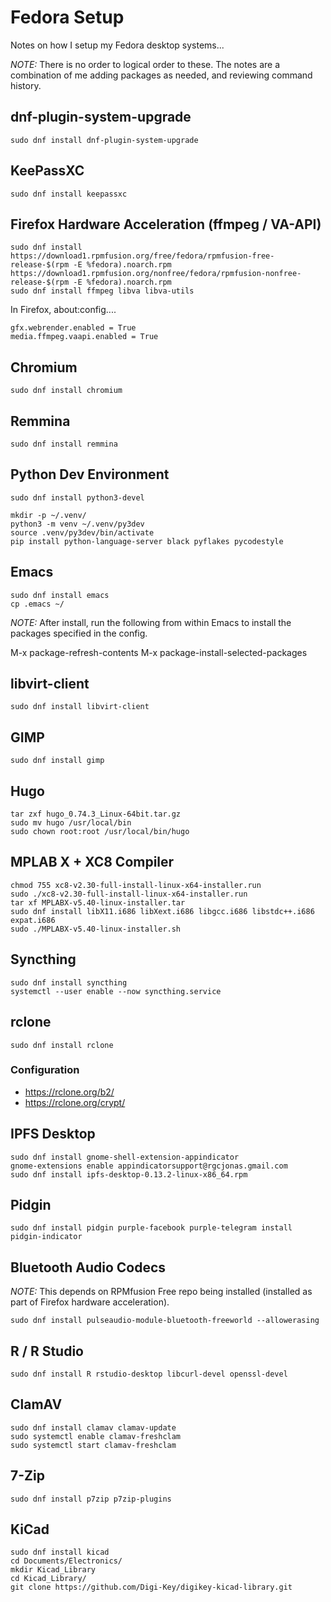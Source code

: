 # Fedora Setup

Notes on how I setup my Fedora desktop systems...

*NOTE:* There is no order to logical order to these. The notes are a combination of me adding packages as needed, and reviewing command history.

## dnf-plugin-system-upgrade

	sudo dnf install dnf-plugin-system-upgrade

## KeePassXC

	sudo dnf install keepassxc

## Firefox Hardware Acceleration (ffmpeg / VA-API)

	sudo dnf install https://download1.rpmfusion.org/free/fedora/rpmfusion-free-release-$(rpm -E %fedora).noarch.rpm https://download1.rpmfusion.org/nonfree/fedora/rpmfusion-nonfree-release-$(rpm -E %fedora).noarch.rpm
	sudo dnf install ffmpeg libva libva-utils

In Firefox, about:config....

	gfx.webrender.enabled = True
	media.ffmpeg.vaapi.enabled = True

## Chromium

	sudo dnf install chromium

## Remmina

	sudo dnf install remmina

## Python Dev Environment

	sudo dnf install python3-devel

	mkdir -p ~/.venv/
	python3 -m venv ~/.venv/py3dev
	source .venv/py3dev/bin/activate
	pip install python-language-server black pyflakes pycodestyle

## Emacs

	sudo dnf install emacs
	cp .emacs ~/

*NOTE:* After install, run the following from within Emacs to install the packages specified in the config.

M-x package-refresh-contents
M-x package-install-selected-packages


## libvirt-client

	sudo dnf install libvirt-client

## GIMP

	sudo dnf install gimp

## Hugo

	tar zxf hugo_0.74.3_Linux-64bit.tar.gz
	sudo mv hugo /usr/local/bin
	sudo chown root:root /usr/local/bin/hugo

## MPLAB X + XC8 Compiler

	chmod 755 xc8-v2.30-full-install-linux-x64-installer.run 
	sudo ./xc8-v2.30-full-install-linux-x64-installer.run 
	tar xf MPLABX-v5.40-linux-installer.tar 
	sudo dnf install libX11.i686 libXext.i686 libgcc.i686 libstdc++.i686 expat.i686
	sudo ./MPLABX-v5.40-linux-installer.sh 

## Syncthing

	sudo dnf install syncthing
	systemctl --user enable --now syncthing.service

## rclone

	sudo dnf install rclone

### Configuration

* https://rclone.org/b2/
* https://rclone.org/crypt/

## IPFS Desktop

	sudo dnf install gnome-shell-extension-appindicator
	gnome-extensions enable appindicatorsupport@rgcjonas.gmail.com
	sudo dnf install ipfs-desktop-0.13.2-linux-x86_64.rpm

## Pidgin

	sudo dnf install pidgin purple-facebook purple-telegram install pidgin-indicator

## Bluetooth Audio Codecs

*NOTE:* This depends on RPMfusion Free repo being installed (installed as part of Firefox hardware acceleration).

	sudo dnf install pulseaudio-module-bluetooth-freeworld --allowerasing

## R / R Studio

	sudo dnf install R rstudio-desktop libcurl-devel openssl-devel

## ClamAV

	sudo dnf install clamav clamav-update
	sudo systemctl enable clamav-freshclam
	sudo systemctl start clamav-freshclam

## 7-Zip

	sudo dnf install p7zip p7zip-plugins

## KiCad

	sudo dnf install kicad
	cd Documents/Electronics/
	mkdir Kicad_Library
	cd Kicad_Library/
	git clone https://github.com/Digi-Key/digikey-kicad-library.git
